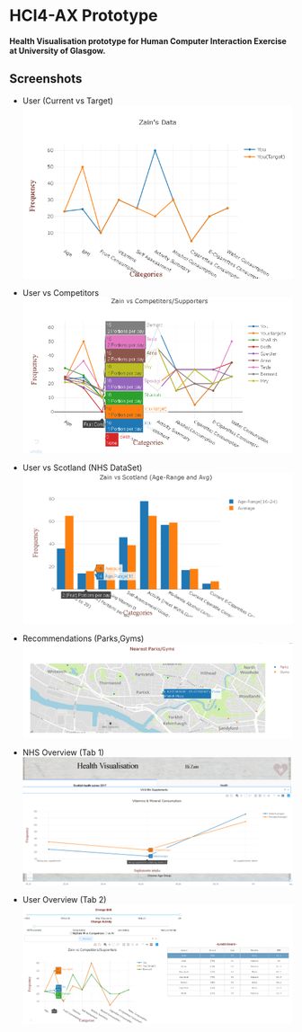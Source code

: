# HCI4-AX Prototype

#### Health Visualisation prototype for Human Computer Interaction Exercise at University of Glasgow.

## Screenshots

- User (Current vs Target)
![User(Current vs Target)](https://github.com/zainsra7/HCI-AX/blob/master/Screenshots/User(Current-Vs-Target).png)

- User vs Competitors
![User vs Competitors](https://github.com/zainsra7/HCI-AX/blob/master/Screenshots/User-vs-Competitors.png)

- User vs Scotland (NHS DataSet)
![User vs Scotland](https://github.com/zainsra7/HCI-AX/blob/master/Screenshots/User-vs-Scotland.png)

- Recommendations (Parks,Gyms)
![Recommendations Parks and Gyms](https://github.com/zainsra7/HCI-AX/blob/master/Screenshots/Recommendations.PNG)

- NHS Overview (Tab 1)
![NHS Overview](https://github.com/zainsra7/HCI-AX/blob/master/Screenshots/Tab1.png)

- User Overview (Tab 2)
![User Overview](https://github.com/zainsra7/HCI-AX/blob/master/Screenshots/Tab2.png)
